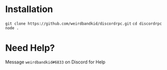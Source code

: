 # Installation
`git clone https://github.com/weirdbandkid/discordrpc.git`
`cd discordrpc`
`node .`

# Need Help?
Message `weirdbandkid#6833` on Discord for Help